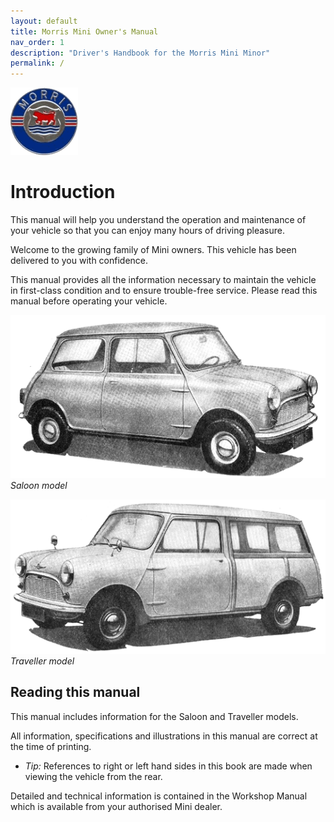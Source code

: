 ```yaml
---
layout: default
title: Morris Mini Owner's Manual
nav_order: 1
description: "Driver's Handbook for the Morris Mini Minor"
permalink: /
---
```


![Morris Badge](/assets/images/Morris_badge.png)

# Introduction

This manual will help you understand the operation and maintenance of your vehicle so that you can enjoy many hours of driving pleasure.

Welcome to the growing family of Mini owners. This vehicle has been delivered to you with confidence.

This manual provides all the information necessary to maintain the vehicle in first-class condition and to ensure trouble-free service.
Please read this manual before operating your vehicle.

![Saloon model](/assets/images/Saloon.png)  
*Saloon model*

![Traveller model](/assets/images/Traveller.png)  
*Traveller model*

## Reading this manual

This manual includes information for the Saloon and Traveller models.

All information, specifications and illustrations in this manual are correct at the time of printing.

- *Tip:* References to right or left hand sides in this book are made when viewing the vehicle from the rear.

Detailed and technical information is contained in the Workshop Manual which is available from your authorised
Mini dealer.
